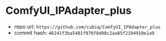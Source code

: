 # ComfyUI_IPAdapter_plus
- repo url: `https://github.com/cubiq/ComfyUI_IPAdapter_plus`
- commit hash: `46241f3ba5401f076f8d90c2aa85f2194910e1a9`